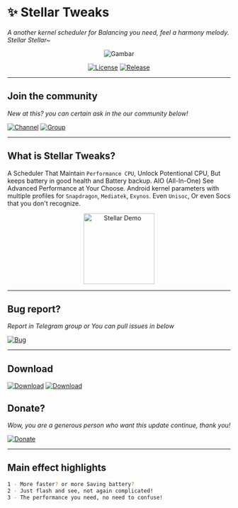 # ✨ Stellar Tweaks 
*A another kernel scheduler for Balancing you need, feel a harmony melody. Stellar Stellar~*  

<div align="center">
<img src="https://github.com/kanaodnd/kanaokturu/raw/main/a740af124b50737a86e4c4782ed9c4c7.jpg" alt="Gambar">
</div>

<div align="center">

[![License](https://img.shields.io/badge/License-Apache_2.0-6f42c1?style=for-the-badge&logo=apache&logoColor=white&labelColor=0D1117)](LICENSE) 
[![Release](https://img.shields.io/github/v/release/kanaodnd/Stellar-Tweaks?color=6f42c1&labelColor=0D1117&style=for-the-badge&logo=github)](https://github.com/kanaodnd/Stellar-Tweaks/releases)

</div>

---

## Join the community
*New at this? you can certain ask in the our community below!*

[![Channel](https://img.shields.io/badge/CHANNEL-@hosshi__prjkt-9cf?style=for-the-badge&logo=telegram&logoColor=white&color=26A5E4)](https://t.me/hosshi_prjkt)
[![Group](https://img.shields.io/badge/GROUP-Discussions-9cf?style=for-the-badge&logo=telegram&logoColor=white&color=26A5E4)](https://t.me/hosshi_chat)

---


## What is Stellar Tweaks?
A Scheduler That Maintain `Performance CPU`, Unlock Potentional CPU, But keeps battery in good health and Battery backup. AIO (All-In-One) See Advanced Performance at Your Choose.
Android kernel parameters with multiple profiles for `Snapdragon`, `Mediatek`, `Exynos`. Even `Unisoc`, Or even Socs that you don't recognize.

<div align="center">
  <img width="160" src="https://github.com/kanaodnd/kanaokturu/blob/main/0548dd4afa665874c0c568fe5c189bda.gif" alt="Stellar Demo">
</div>

---

## Bug report?
*Report in Telegram group or You can pull issues in below*

[![Bug](https://img.shields.io/badge/REPORT-Bug-9cf?style=for-the-badge&logo=github&logoColor=white&color=FF4D4D)](https://github.com/kanaodnd/Stellar-Tweaks/issues)

---

## Download 

[![Download](https://img.shields.io/badge/GET-RELEASE-9cf?style=for-the-badge&logo=github&logoColor=white&color=181717)](https://github.com/kanaodnd/Stellar-Tweaks/releases)
[![Download](https://img.shields.io/badge/GET-RELEASE-9cf?style=for-the-badge&logo=github&logoColor=white&color=181717)](https://github.com/kanaodnd/Stellar-Tweaks/releases)


## Donate? 
*Wow, you are a generous person who want this update continue, thank you!*

[![Donate](https://img.shields.io/badge/Support-Our_Project-6f42c1?style=for-the-badge&logo=heart&logoColor=white&labelColor=0D1117)](https://t.me/Ranblings/13)

---

## Main effect highlights
```bash
1 - More faster? or more Saving battery?
2 - Just flash and see, not again complicated!
3 - The performance you need, no need to confuse!
